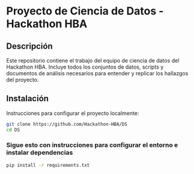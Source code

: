 # Proyecto de Ciencia de Datos - Hackathon HBA

## Descripción
Este repositorio contiene el trabajo del equipo de ciencia de datos del Hackathon HBA. Incluye todos los conjuntos de datos, scripts y documentos de análisis necesarios para entender y replicar los hallazgos del proyecto.

## Instalación
Instrucciones para configurar el proyecto localmente:

```bash
git clone https://github.com/Hackathon-HBA/DS
cd DS
```

### Sigue esto con instrucciones para configurar el entorno e instalar dependencias

```bash
pip install -r requirements.txt
```
